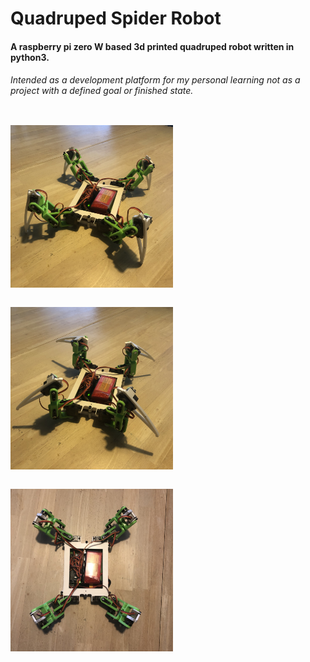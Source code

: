 # Quadruped Spider Robot

#### A raspberry pi zero W based 3d printed quadruped robot written in python3.
###### Intended as a development platform for my personal learning not as a project with a defined goal or finished state.

<img style="display: inline; margin: 1em auto;" src="/images/legs_down.JPG" width="260"></img> <img style="display: inline; margin: 1em auto;" src="/images/legs_up.JPG" width="260"></img> <img style="display: inline; margin: 1em auto;" src="/images/top_down.JPG" width="260"></img>
